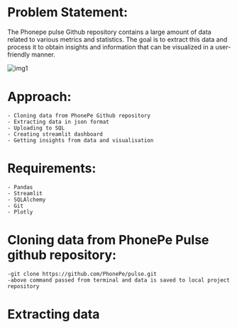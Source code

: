 # Problem Statement:

The Phonepe pulse Github repository contains a large amount of data related to
various metrics and statistics. The goal is to extract this data and process it to obtain
insights and information that can be visualized in a user-friendly manner.

![img1](https://github.com/MeghanaNagraja/Phonepe-Pulse-Data-Visualization-and-Exploration/assets/122547199/39c6b689-7c9f-4617-a7b3-b56f163a93ee)

# Approach:

    - Cloning data from PhonePe Github repository
    - Extracting data in json format
    - Uploading to SQL
    - Creating streamlit dashboard
    - Getting insights from data and visualisation

# Requirements:
    - Pandas
    - Streamlit
    - SQLAlchemy
    - Git
    - Plotly

# Cloning data from PhonePe Pulse github repository:

    -git clone https://github.com/PhonePe/pulse.git 
    -above command passed from terminal and data is saved to local project repository

# Extracting data
